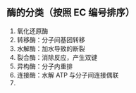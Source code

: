 ## 酶的分类（按照 EC 编号排序）
1. 氧化还原酶
2. 转移酶：分子间基团转移
3. 水解酶：加水导致的断裂
4. 裂合酶：消除反应，产生双键
5. 异构酶：分子内重排
6. 连接酶：水解 ATP 与分子间连接偶联
7. 